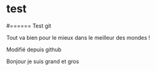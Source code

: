 # test
#======
Test git

Tout va bien pour le mieux dans le meilleur des mondes !

Modifié depuis github

Bonjour je suis grand et gros
